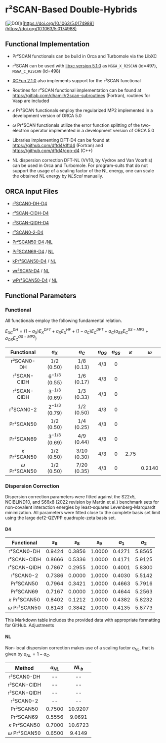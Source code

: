 # r²SCAN-Based Double-Hybrids

[![DOI](https://img.shields.io/badge/DOI-10.1002%2Fwcms.1493-blue)]([https://doi.org/10.1063/5.0174988](https://doi.org/10.1063/5.0174988)


## Functional Implementation

- Pr²SCAN functionals can be build in Orca and Turbomole via the LibXC
- r²SCAN can be used with [libxc version 5.1.0](https://www.tddft.org/programs/libxc/changes/#510---2021-01-19) as `MGGA_X_R2SCAN` (id=497), `MGGA_C_R2SCAN` (id=498)
- [XCFun 2.1.0](https://github.com/dftlibs/xcfun/releases/tag/v2.1.0) also implements support for the r²SCAN functional
- Routines for r²SCAN functional implementation can be found at https://gitlab.com/dhamil/r2scan-subroutines (Fortran), routines for Vasp are included

- $\kappa$ Pr²SCAN functionals employ the regularized MP2 implemented in a development version of ORCA 5.0
- $\omega$ Pr²SCAN functionals utilize the error function splitting of the two-electron operator implemented in a development version of ORCA 5.0

- Libraries implementing DFT-D4 can be found at https://github.com/dftd4/dftd4 (Fortran) and https://github.com/dftd4/cpp-d4 (C++)
- NL dispersion correction DFT-NL (VV10, by Vydrov and Van Voorhis) can be used in Orca and Turbomole. For program-suits that do not support the usage of a scaling factor of the NL energy, one can scale the obtained NL energy by $NLScal$ manually.

## ORCA Input Files

- [r²SCAN0-DH-D4](/input-files/r2scan0-dh-d4.inp)
- [r²SCAN-CIDH-D4](/input-files/r2scan-cidh-d4.inp)
- [r²SCAN-QIDH-D4](/input-files/r2scan-qidh-d4.inp)
- [r²SCAN0-2-D4](/input-files/r2scan0-2-d4.inp)

  
- [Pr²SCAN50-D4](input-files/pr2scan50-d4.inp)  /[NL](/input-files/pr2scan50-nl.inp)
- [Pr²SCAN69-D4](input-files/pr2scan69-d4.inp) / [NL](/input-files/pr2scan69-nl.inp)


- [kPr²SCAN50-D4](input-files/kpr2scan50-d4.inp) / [NL](/input-files/kpr2scan50-nl.inp)


- [wr²SCAN-D4](input-files/wr2scan-d4.inp) / [NL](/input-files/wr2scan-nl.inp)
- [wPr²SCAN50-D4](input-files/wpr2scan50-d4.inp) / [NL](/input-files/wpr2scan50-nl.inp)


## Functional Parameters

### Functional

All functionals employ the following fundamental relation.

$E_{XC}^{DH} = (1-a_{X})E_{X}^{DFT} + a_{X}E_{X}^{HF} + (1-a_{C})E_{C}^{DFT} + a_{C}(a_{SS}E_{C}^{SS-MP2}+a_{OS}E_{C}^{OS-MP2})$


| Functional | $a_X$ | $a_C$ | $a_{OS}$ | $a_{SS}$ | $\kappa$ | $\omega$ | 
| :---: | :---: | :---: | :---: | :---: | :---: | :---: |
| r²SCAN0-DH     | $1/2$               (0.50)   | $1/8$               (0.13)   | $4/3$              | 0     |  |  |
| r²SCAN-CIDH    | $6^{-1/3}$          (0.55)   | $1/6$               (0.17)   | $4/3$              | 0     |   |  |
| r²SCAN-QIDH    | $3^{-1/3}$          (0.69)   | $1/3$               (0.33)   | $4/3$              | 0     |   |  |
| r²SCAN0-2      | $2^{-1/3}$          (0.79)   | $1/2$               (0.50)   | $4/3$              | 0     |   |  |
| Pr²SCAN50      | $1/2$               (0.50)   | $1/4$               (0.25)   | $4/3$              | 0     |   |  |
| Pr²SCAN69      | $3^{-1/3}$          (0.69)   | $4/9$               (0.44)   | $4/3$              | 0     |   |  |
| $\kappa$ Pr²SCAN50      | $1/2$               (0.50)   | $3/10$              (0.30)   | $4/3$              | 0     |  2.75 |  |
| $\omega$ Pr²SCAN50      | $1/2$               (0.50)   | $7/20$              (0.35)   | $4/3$              | 0     |   | 0.2140 |



### Dispersion Correction

Dispersion correction parameters were fitted against the S22x5, NCIBLIND10, and S66x8 (2022 revision by Martin et al.) benchmark sets for non-covalent interaction energies by least-squares Levenberg-Marquardt minimization. All parameters were fitted close to the complete basis set limit using the large def2-QZVPP quadruple-zeta basis set.

#### D4
| Functional | $s_6$ | $s_8$ | $s_9$ | $a_1$ | $a_2$ |
| :---: | :---: | :---: | :---: | :---: | :---: |
| r²SCAN0-DH       | 0.9424  | 0.3856             | 1.0000       | 0.4271       | 5.8565       |
| r²SCAN-CIDH      | 0.8666  | 0.5336             | 1.0000       | 0.4171       | 5.9125       |
| r²SCAN-QIDH      | 0.7867  | 0.2955             | 1.0000       | 0.4001       | 5.8300       |
| r²SCAN0-2        | 0.7386  | 0.0000 | 1.0000       | 0.4030       | 5.5142       |
| Pr²SCAN50        | 0.7964  | 0.3421             | 1.0000       | 0.4663       | 5.7916       |
| Pr²SCAN69        | 0.7167  | 0.0000 | 1.0000       | 0.4644       | 5.2563       |
| $\kappa$ Pr²SCAN50 | 0.8402 | 0.1212             | 1.0000       | 0.4382       | 5.8232       |
| $\omega$ Pr²SCAN50 | 0.8143 | 0.3842             | 1.0000       | 0.4135       | 5.8773       |

This Markdown table includes the provided data with appropriate formatting for GitHub. Adjustments 

 
#### NL
Non-local dispersion correction makes use of a scaling factor $a_{NL}$, that is given by $a_{NL}=1-a_C$.

| Method | $a_{NL}$ | $NL_{b}$ |
| :---: | :---: | :---: |
| r²SCAN0-DH       | --          | --           |
| r²SCAN-CIDH      | --          | --           |
| r²SCAN-QIDH      | --          | --           |
| r²SCAN0-2        | --          | --           |
| Pr²SCAN50        | 0.7500      | 10.9207      |
| Pr²SCAN69        | 0.5556      | 9.0691       |
| $\kappa$ Pr²SCAN50 | 0.7000     | 10.6723      |
| $\omega$ Pr²SCAN50 | 0.6500     | 9.4149       |



